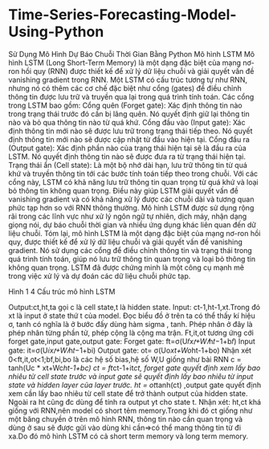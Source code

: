 # Time-Series-Forecasting-Model-Using-Python
Sử Dụng Mô Hình Dự Báo Chuỗi Thời Gian Bằng Python
Mô hình LSTM
Mô hình LSTM (Long Short-Term Memory) là một dạng đặc biệt của mạng nơ-ron hồi quy (RNN) được thiết kế để xử lý dữ liệu chuỗi và giải quyết vấn đề vanishing gradient trong RNN.
Một LSTM có cấu trúc tương tự như RNN, nhưng nó có thêm các cơ chế đặc biệt như cổng (gates) để điều chỉnh thông tin được lưu trữ và truyền qua lại trong quá trình tính toán.
Các cổng trong LSTM bao gồm:
	 Cổng quên (Forget gate): Xác định thông tin nào trong trạng thái trước đó cần bị lãng quên. Nó quyết định giữ lại thông tin nào và bỏ qua thông tin nào từ quá khứ.
	 Cổng đầu vào (Input gate): Xác định thông tin mới nào sẽ được lưu trữ trong trạng thái tiếp theo. Nó quyết định thông tin mới nào sẽ được cập nhật từ đầu vào hiện tại.
	 Cổng đầu ra (Output gate): Xác định phần nào của trạng thái hiện tại sẽ là đầu ra của LSTM. Nó quyết định thông tin nào sẽ được đưa ra từ trạng thái hiện tại.
	 Trạng thái ẩn (Cell state): Là một bộ nhớ dài hạn, lưu trữ thông tin từ quá khứ và truyền thông tin tới các bước tính toán tiếp theo trong chuỗi.
	 Với các cổng này, LSTM có khả năng lưu trữ thông tin quan trọng từ quá khứ và loại bỏ thông tin không quan trọng. Điều này giúp LSTM giải quyết vấn đề vanishing gradient và có khả năng xử lý được các chuỗi dài và tương quan phức tạp hơn so với RNN thông thường.
	 Mô hình LSTM được sử dụng rộng rãi trong các lĩnh vực như xử lý ngôn ngữ tự nhiên, dịch máy, nhận dạng giọng nói, dự báo chuỗi thời gian và nhiều ứng dụng khác liên quan đến dữ liệu chuỗi.
Tóm lại, mô hình LSTM là một dạng đặc biệt của mạng nơ-ron hồi quy, được thiết kế để xử lý dữ liệu chuỗi và giải quyết vấn đề vanishing gradient. Nó sử dụng các cổng để điều chỉnh thông tin và trạng thái trong quá trình tính toán, giúp nó lưu trữ thông tin quan trọng và loại bỏ thông tin không quan trọng. LSTM đã được chứng minh là một công cụ mạnh mẽ trong việc xử lý và dự đoán các dữ liệu chuỗi phức tạp.
 
Hình 1 4 Cấu trúc mô hình LSTM

Output:ct,ht,ta gọi c là cell state,t là hidden state.
Input: ct-1,ht-1,xt.Trong đó xt là input ở state thứ t của model.
         Đọc biểu đồ ở trên ta có thể thấy kí hiệu σ, tanh có nghĩa là ở bước đấy dùng hàm sigma , tanh.
Phép nhân ở đây là phép nhân từng phần tử, phép cộng là cộng ma trận.
Ft,it,ot tương ứng cới forget gate,input gate,output gate:
Forget gate: ft=σ(U𝑓*x𝑡+W𝑓*h𝑡−1+b𝑓)
         Input gate: it=σ(U𝑖*x𝑡+W𝑖*h𝑡−1+bi)
         Output gate: ot= σ(Uo*xt+Wo*ht-1+bo)
Nhận xét 0<ft,it,ot<1;bf,bi,bo là các hệ số bias,hệ số W,U giống như bài RNN 
c = tanh⁡(Uc * xt+Wc*ht-1+bc)
ct = ft*ct-1+it*ct, forget gate quyết định xem lấy bao nhiêu từ cell state trước và input gate sẽ quyết định lấy bao nhiêu từ input state và hidden layer của layer trước.
 ht = ot*tanh⁡(ct) ,output gate quyết định xem cần lấy bao nhiêu từ cell state để trở thành output của hidden state. Ngoài ra ht cũng đc dùng để tính ra output yt cho state t.
Nhận xét: ht,ct khá giống với RNN,nên model có short tẻm memory.Trong khi đó ct giống như một băng chuyền ở trên mô hình RNN, thông tin nào cần quan trọng và dùng ở sau sẽ được gửi vào dùng khi cần=>có thể mang thông tin từ đi xa.Do đó mô hình LSTM có cả short term memory và long term memory.
